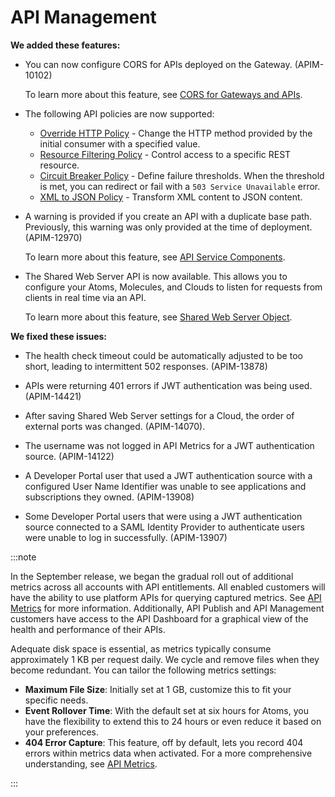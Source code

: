 #  API Management

<head>
  <meta name="guidename" content="Release Notes"/>
  <meta name="context" content="GUID-683aaa6a-1374-4502-b538-8dcbaebf1611"/>
</head>
 

**We added these features:**

- You can now configure CORS for APIs deployed on the Gateway. (APIM-10102)

  To learn more about this feature, see [CORS for Gateways and APIs](/docs/Atomsphere/API%20Management/Topics/api-cors.md).
- The following API policies are now supported:
  - [Override HTTP Policy](/docs/Atomsphere/API%20Management/Topics/api-override_http_method_policy.md) - Change the HTTP method provided by the initial consumer with a specified value.
  - [Resource Filtering Policy](/docs/Atomsphere/API%20Management/Topics/api-resource_filtering_policy.md) - Control access to a specific REST resource.
  - [Circuit Breaker Policy](/docs/Atomsphere/API%20Management/Topics/api-circuit_breaker_policy.md) - Define failure thresholds. When the threshold is met, you can redirect or fail with a `503 Service Unavailable` error. 
  - [XML to JSON Policy](/docs/Atomsphere/API%20Management/Topics/api-xml_to_json_policy.md) - Transform XML content to JSON content.
- A warning is provided if you create an API with a duplicate base path. Previously, this warning was only provided at the time of deployment. (APIM-12970)

  To learn more about this feature, see [API Service Components](docs/Atomsphere/API%20Management/Topics/int-API_Service_components_8f868bda-5099-4e1f-ad16-5648f98b68b2.md).
- The Shared Web Server API is now available. This allows you to configure your Atoms, Molecules, and Clouds to listen for requests from clients in real time via an API.

  To learn more about this feature, see [Shared Web Server Object](https://developer.boomi.com/api/platformapi#tag/SharedWebServer).

**We fixed these issues:**

- The health check timeout could be automatically adjusted to be too short, leading to intermittent 502 responses. (APIM-13878)

- APIs were returning 401 errors if JWT authentication was being used. (APIM-14421)

- After saving Shared Web Server settings for a Cloud, the order of external ports was changed. (APIM-14070).
- The username was not logged in API Metrics for a JWT authentication source. (APIM-14122)
- A Developer Portal user that used a JWT authentication source with a configured User Name Identifier was unable to see applications and subscriptions they owned. (APIM-13908)
- Some Developer Portal users that were using a JWT authentication source connected to a SAML Identity Provider to authenticate users were unable to log in successfully. (APIM-13907)

:::note

In the September release, we began the gradual roll out of additional metrics across all accounts with API entitlements. All enabled customers will have the ability to use platform APIs for querying captured metrics. See [API Metrics](/docs/Atomsphere/API%20Management/Topics/api-metrics_0e0f3adb-2fcb-4af5-bbd1-aee58d2e713f.md) for more information. Additionally, API Publish and API Management customers have access to the API Dashboard for a graphical view of the health and performance of their APIs.

Adequate disk space is essential, as metrics typically consume approximately 1 KB per request daily. We cycle and remove files when they become redundant. You can tailor the following metrics settings:

- **Maximum File Size**: Initially set at 1 GB, customize this to fit your specific needs.
- **Event Rollover Time**: With the default set at six hours for Atoms, you have the flexibility to extend this to 24 hours or even reduce it based on your preferences.
- **404 Error Capture**: This feature, off by default, lets you record 404 errors within metrics data when activated. For a more comprehensive understanding, see [API Metrics](/docs/Atomsphere/API%20Management/Topics/api-metrics_0e0f3adb-2fcb-4af5-bbd1-aee58d2e713f.md).

:::